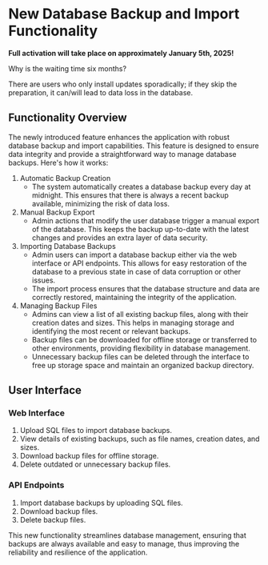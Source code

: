 # New Database Backup and Import Functionality

**Full activation will take place on approximately January 5th, 2025!**

Why is the waiting time six months?

There are users who only install updates sporadically; if they skip the preparation, it can/will lead to data loss in the database.

## Functionality Overview

The newly introduced feature enhances the application with robust database backup and import capabilities. This feature is designed to ensure data integrity and provide a straightforward way to manage database backups. Here's how it works:

1. Automatic Backup Creation
   - The system automatically creates a database backup every day at midnight. This ensures that there is always a recent backup available, minimizing the risk of data loss.
2. Manual Backup Export
   - Admin actions that modify the user database trigger a manual export of the database. This keeps the backup up-to-date with the latest changes and provides an extra layer of data security.
3. Importing Database Backups
   - Admin users can import a database backup either via the web interface or API endpoints. This allows for easy restoration of the database to a previous state in case of data corruption or other issues.
   - The import process ensures that the database structure and data are correctly restored, maintaining the integrity of the application.
4. Managing Backup Files
   - Admins can view a list of all existing backup files, along with their creation dates and sizes. This helps in managing storage and identifying the most recent or relevant backups.
   - Backup files can be downloaded for offline storage or transferred to other environments, providing flexibility in database management.
   - Unnecessary backup files can be deleted through the interface to free up storage space and maintain an organized backup directory.

## User Interface

### Web Interface

1. Upload SQL files to import database backups.
2. View details of existing backups, such as file names, creation dates, and sizes.
3. Download backup files for offline storage.
4. Delete outdated or unnecessary backup files.

### API Endpoints

1. Import database backups by uploading SQL files.
2. Download backup files.
3. Delete backup files.

This new functionality streamlines database management, ensuring that backups are always available and easy to manage, thus improving the reliability and resilience of the application.

